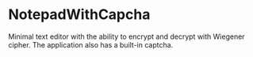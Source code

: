 # NotepadWithCapcha
Minimal text editor with the ability to encrypt and decrypt with Wiegener cipher. The application also has a built-in captcha.
